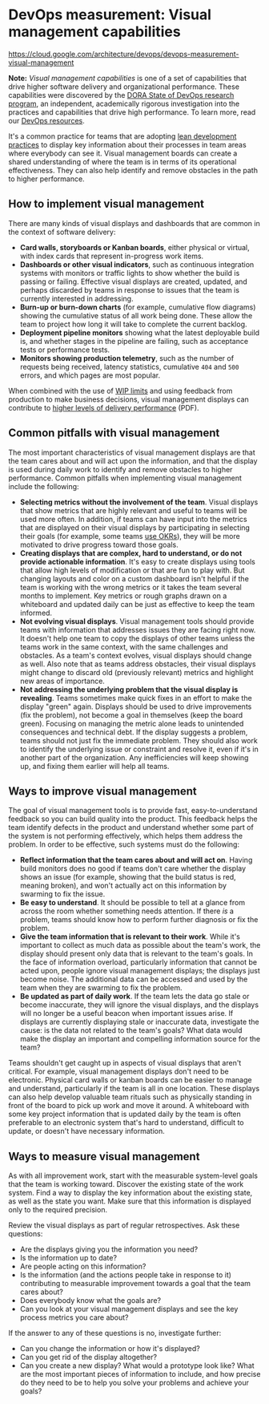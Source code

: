 # DevOps measurement: Visual management capabilities

https://cloud.google.com/architecture/devops/devops-measurement-visual-management



**Note:** *Visual management capabilities* is one of a set of capabilities that drive higher software delivery and organizational performance. These capabilities were discovered by the [DORA State of DevOps research program](https://www.devops-research.com/research.html), an independent, academically rigorous investigation into the practices and capabilities that drive high performance. To learn more, read our [DevOps resources](https://cloud.google.com/devops).

It's a common practice for teams that are adopting [lean development practices](https://wikipedia.org/wiki/Lean_software_development)  to display key information about their processes in team areas where everybody can see it. Visual management boards can create a shared understanding of where the team is in terms of its operational effectiveness. They can also help identify and remove obstacles in the path to higher performance.

## How to implement visual management

There are many kinds of visual displays and dashboards that are common in the context of software delivery:

- **Card walls, storyboards or Kanban boards**, either physical or virtual, with index cards  that represent in-progress work items.
- **Dashboards or other visual indicators**, such as continuous integration systems with monitors or traffic lights to show whether the build is passing or failing. Effective visual displays are created, updated, and perhaps discarded by teams in response to issues that the team is currently interested in addressing.
- **Burn-up or burn-down charts** (for example, cumulative flow diagrams) showing the cumulative status of all work being done. These allow the team to project how long it will take to complete the current backlog.
- **Deployment pipeline monitors** showing what the latest deployable build is, and whether stages in the pipeline are failing, such as acceptance tests or performance tests.
- **Monitors showing production telemetry**, such as the number of requests being received, latency statistics, cumulative `404` and `500` errors, and which pages are most popular.

When combined with the use of [WIP limits](https://cloud.google.com/architecture/devops/devops-measurement-wip-limits)  and using feedback from production to make business decisions, visual management displays can contribute to [higher levels of delivery performance](https://services.google.com/fh/files/misc/state-of-devops-2015.pdf#page=15)  (PDF).

## Common pitfalls with visual management

The most important characteristics of visual management displays are that the team cares about and will act upon the information, and that the display is used during daily work to identify and remove obstacles to higher performance. Common pitfalls when implementing visual management include the following:

- **Selecting metrics without the involvement of the team**. Visual displays that show metrics that are highly relevant and useful to teams will be used more often. In addition, if teams can have input into the metrics that are displayed on their visual displays by participating in selecting their goals (for example, some teams [use OKRs](https://cloud.google.com/architecture/devops/devops-culture-transform)), they will be more motivated to drive progress toward those goals.
- **Creating displays that are complex, hard to understand, or do not provide actionable information**. It's easy to create displays using tools that allow high levels of modification or that are fun to play with. But changing layouts and color on a custom dashboard isn't helpful if the team is working with the wrong metrics or it takes the team several months to implement. Key metrics or rough graphs drawn on a whiteboard and updated daily can be just as effective to keep the team informed.
- **Not evolving visual displays**. Visual management tools should provide teams with information that addresses issues they are facing right now. It doesn't help one team to copy the displays of other teams unless the teams work in the same context, with the same challenges and obstacles. As a team's context evolves, visual displays should change as well. Also note that as teams address obstacles, their visual displays might change to discard old (previously relevant) metrics and highlight new areas of importance.
- **Not addressing the underlying problem that the visual display is revealing**. Teams sometimes make quick fixes in an effort to make the display "green" again. Displays should be used to drive improvements (fix the problem), not become a goal in themselves (keep the board green). Focusing on managing the metric alone leads to unintended consequences and technical debt. If the display suggests a problem, teams should not just fix the immediate problem. They should also work to identify the underlying issue or constraint and resolve it, even if it's in another part of the organization. Any inefficiencies will keep showing up, and fixing them earlier will help all teams.

## Ways to improve visual management

The goal of visual management tools is to provide fast, easy-to-understand feedback so you can build quality into the product. This feedback helps the team identify defects in the product and understand whether some part of the system is not performing effectively, which helps them address the problem. In order to be effective, such systems must do the following:

- **Reflect information that the team cares about and will act on**. Having build monitors does no good if teams don't care whether the display shows an issue (for example, showing that the build status is red, meaning broken), and won't actually act on this information by swarming to fix the issue.
- **Be easy to understand**. It should be possible to tell at a glance from across the room whether something needs attention. If there *is* a problem, teams should know how to perform further diagnosis or fix the problem.
- **Give the team information that is relevant to their work**. While it's important to collect as much data as possible about the team's work, the display should present only data that is relevant to the team's goals. In the face of information overload, particularly information that cannot be acted upon, people ignore visual management displays; the displays just become noise. The additional data can be accessed and used by the team when they are swarming to fix the problem.
- **Be updated as part of daily work**. If the team lets the data go stale or become inaccurate, they will ignore the visual displays, and the displays will no longer be a useful beacon when important issues arise. If displays are currently displaying stale or inaccurate data, investigate the cause: is the data not related to the team's goals? What data would make the display an important and compelling information source for the team?

Teams shouldn't get caught up in aspects of visual displays that aren't critical. For example, visual management displays don't need to be electronic. Physical card walls or kanban boards can be easier to manage and understand, particularly if the team is all in one location. These displays can also help develop valuable team rituals such as physically standing in front of the board to pick up work and move it around. A whiteboard with some key project information that is updated daily by the team is often preferable to an electronic system that's hard to understand, difficult to update, or doesn't have necessary information.

## Ways to measure visual management

As with all improvement work, start with the measurable system-level goals that the team is working toward. Discover the existing state of the work system. Find a way to display the key information about the existing state, as well as the state you want. Make sure that this information is displayed only to the required precision.

Review the visual displays as part of regular retrospectives. Ask these questions:

- Are the displays giving you the information you need?
- Is the information up to date?
- Are people acting on this information?
- Is the information (and the actions people take in response to it) contributing to measurable improvement towards a goal that the team cares about?
- Does everybody know what the goals are?
- Can you look at your visual management displays and see the key process metrics you care about?

If the answer to any of these questions is no, investigate further:

- Can you change the information or how it's displayed?
- Can you get rid of the display altogether?
- Can you create a new display? What would a prototype look like? What are the most important pieces of information to include, and how precise do they need to be to help you solve your problems and achieve your goals?